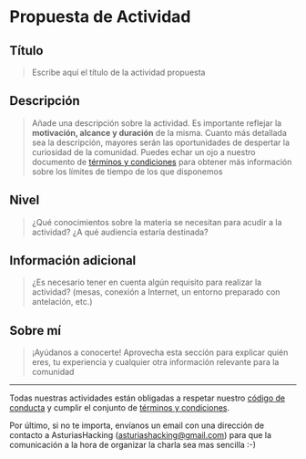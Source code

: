 # Propuesta de Actividad

## Título

> Escribe aquí el título de la actividad propuesta

## Descripción

> Añade una descripción sobre la actividad. Es importante reflejar la **motivación, alcance y duración** de la misma. Cuanto más detallada sea la descripción, mayores serán las oportunidades de despertar la curiosidad de la comunidad. Puedes echar un ojo a nuestro documento de [términos y condiciones][terms] para obtener más información sobre los límites de tiempo de los que disponemos

## Nivel

> ¿Qué conocimientos sobre la materia se necesitan para acudir a la actividad? ¿A qué audiencia estaría destinada?

## Información adicional

> ¿Es necesario tener en cuenta algún requisito para realizar la actividad? (mesas, conexión a Internet, un entorno preparado con antelación, etc.)

## Sobre mí

> ¡Ayúdanos a conocerte! Aprovecha esta sección para explicar quién eres, tu experiencia y cualquier otra información relevante para la comunidad

---

Todas nuestras actividades están obligadas a respetar nuestro [código de conducta][code of conduct] y cumplir el conjunto de [términos y condiciones][terms].

[code of conduct]: https://github.com/asturiashacking/core/blob/main/coc/CODE_OF_CONDUCT.md
[terms]: https://github.com/asturiashacking/activities/blob/main/TERMS.md

Por último, si no te importa, envíanos un email con una dirección de contacto a AsturiasHacking (asturiashacking@gmail.com) para que la comunicación a la hora de organizar la charla sea mas sencilla :-)
